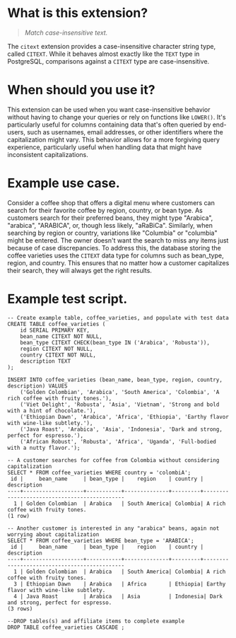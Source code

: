 # What is this extension?

> *Match case-insensitive text.*

The `citext` extension provides a case-insensitive character string type, called `CITEXT`. While it behaves almost exactly like the `TEXT` type in PostgreSQL, comparisons against a `CITEXT` type are case-insensitive.

# When should you use it?

This extension can be used when you want case-insensitive behavior without having to change your queries or rely on functions like `LOWER()`. It's particularly useful for columns containing data that's often queried by end-users, such as usernames, email addresses, or other identifiers where the capitalization might vary.  This behavior allows for a more forgiving query experience, particularly useful when handling data that might have inconsistent capitalizations.

# Example use case.

Consider a coffee shop that offers a digital menu where customers can search for their favorite coffee by region, country, or bean type. As customers search for their preferred beans, they might type "Arabica", "arabica", "ARABICA", or, though less likely, "aRaBiCa". Similarly, when searching by region or country, variations like "Columbia" or "columbia" might be entered. The owner doesn't want the search to miss any items just because of case discrepancies. To address this, the database storing the coffee varieties uses the `CITEXT` data type for columns such as bean_type, region, and country. This ensures that no matter how a customer capitalizes their search, they will always get the right results.

# Example test script.

```
-- Create example table, coffee_varieties, and populate with test data
CREATE TABLE coffee_varieties (
    id SERIAL PRIMARY KEY,
    bean_name CITEXT NOT NULL,
    bean_type CITEXT CHECK(bean_type IN ('Arabica', 'Robusta')),
    region CITEXT NOT NULL,
    country CITEXT NOT NULL,
    description TEXT
);

INSERT INTO coffee_varieties (bean_name, bean_type, region, country, description) VALUES
    ('Golden Colombian', 'Arabica', 'South America', 'Colombia', 'A rich coffee with fruity tones.'),
    ('Viet Delight', 'Robusta', 'Asia', 'Vietnam', 'Strong and bold with a hint of chocolate.'),
    ('Ethiopian Dawn', 'Arabica', 'Africa', 'Ethiopia', 'Earthy flavor with wine-like subtlety.'),
    ('Java Roast', 'Arabica', 'Asia', 'Indonesia', 'Dark and strong, perfect for espresso.'),
    ('African Robust', 'Robusta', 'Africa', 'Uganda', 'Full-bodied with a nutty flavor.');

-- A customer searches for coffee from Colombia without considering capitalization
SELECT * FROM coffee_varieties WHERE country = 'colombiA';
 id |     bean_name     | bean_type |    region    | country |                 description                 
----+-------------------+-----------+--------------+---------+---------------------------------------------
  1 | Golden Colombian  | Arabica   | South America| Colombia| A rich coffee with fruity tones.
(1 row)

-- Another customer is interested in any "arabica" beans, again not worrying about capitalization
SELECT * FROM coffee_varieties WHERE bean_type = 'ARABICA';
 id |     bean_name     | bean_type |    region    | country |                 description                 
----+-------------------+-----------+--------------+---------+---------------------------------------------
  1 | Golden Colombian  | Arabica   | South America| Colombia| A rich coffee with fruity tones.
  3 | Ethiopian Dawn    | Arabica   | Africa       | Ethiopia| Earthy flavor with wine-like subtlety.
  4 | Java Roast        | Arabica   | Asia         | Indonesia| Dark and strong, perfect for espresso.
(3 rows)

--DROP tables(s) and affiliate items to complete example
DROP TABLE coffee_varieties CASCADE ;
```
